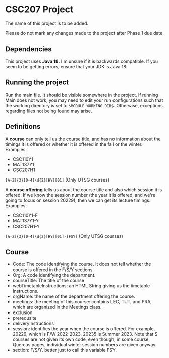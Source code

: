 # CSC207 Project

The name of this project is to be added.

Please do not mark any changes made to the
project after Phase 1 due date.


## Dependencies

This project uses **Java 18.**
I'm unsure if it is backwards compatible.
If you seem to be getting errors, ensure that your JDK is Java 18.

## Running the project

Run the main file.
It should be visible
somewhere in the project.
If running Main does not work, you
may need to edit your run
configurations such that the
working directory is set
to `$MODULE_WORKING_DIR$`.
Otherwise, exceptions regarding files
not being found may arise.

## Definitions

A **course** can only tell us the course title,
and has no information about the timings it is offered or whether it is offered in the fall or the winter.
Examples:

- CSC110Y1
- MAT137Y1
- CSC207H1

`[A-Z]{3}[0-4]\d{2}[HY][01]`
(Only UTSG courses)

A **course offering** tells us about the course title and also which session it is offered.
If we know the session number (the year it is offered, and we're going to focus on session 20229), then we can get its lecture timings.
Examples:

- CSC110Y1-F
- MAT137Y1-Y
- CSC207H1-Y

`[A-Z]{3}[0-4]\d{2}[HY][01]-[FSY]` (Only UTSG courses)

## Course

- Code: The code identifying the course. It does not tell whether the course is offered in the F/S/Y sections.
- Org: A code identifying the department.
- courseTitle: The title of the course
- webTimetableInstructions: an HTML String giving us the timetable instructions.
- orgName: the name of the department offering the course.
- meetings: the meeting of this course: contains LEC, TUT, and PRA, which are organized in the Meetings class.
- exclusion
- prerequsite
- deliveryInstructions
- session: identifies the year when the course is offered. For example, 20229, which is F/W 2022-2023. 20235 is Summer 2023. Note that S courses are not given its own code, even though, in some course, Quercus pages, individual winter session numbers are given anyway.
- section: F/S/Y. better just to call this variable FSY.
